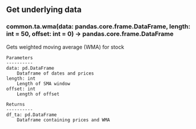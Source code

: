 ## Get underlying data 
### common.ta.wma(data: pandas.core.frame.DataFrame, length: int = 50, offset: int = 0) -> pandas.core.frame.DataFrame

Gets weighted moving average (WMA) for stock

    Parameters
    ----------
    data: pd.DataFrame
        Dataframe of dates and prices
    length: int
        Length of SMA window
    offset: int
        Length of offset

    Returns
    ----------
    df_ta: pd.DataFrame
        Dataframe containing prices and WMA
